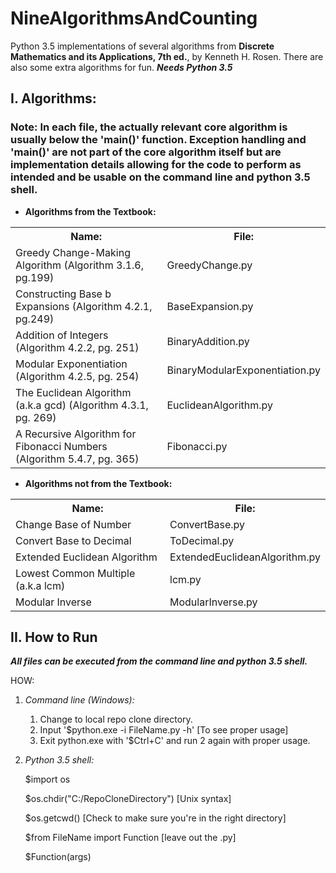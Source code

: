 # NineAlgorithmsAndCounting
Python 3.5 implementations of several algorithms from __Discrete Mathematics and its Applications, 7th ed.__, by Kenneth H. Rosen. There are also some extra algorithms for fun. __*Needs Python 3.5*__

## I. Algorithms: 

### Note: In each file, the actually relevant core algorithm is usually below the 'main()' function. Exception handling and 'main()' are not part of the core algorithm itself but are implementation details allowing for the code to perform as intended and be usable on the command line and python 3.5 shell.
* __Algorithms from the Textbook:__  

<table>
    <tr>
        <th>Name:</th>                                                              
        <th>File:</th>
    </tr>
    <tr>
        <td>Greedy Change-Making Algorithm (Algorithm 3.1.6, pg.199)</td>
        <td>GreedyChange.py</td>
    </tr>
    <tr>
        <td>Constructing Base b Expansions (Algorithm 4.2.1, pg.249)              
        <td>BaseExpansion.py</td>
    </tr>
    <tr>
        <td>Addition of Integers (Algorithm 4.2.2, pg. 251)</td>
        <td>BinaryAddition.py</td> 
    </tr>
    <tr>
        <td>Modular Exponentiation (Algorithm 4.2.5, pg. 254)</td>
        <td>BinaryModularExponentiation.py</td> 
    </tr>
    <tr>
        <td>The Euclidean Algorithm (a.k.a gcd) (Algorithm 4.3.1, pg. 269)</td>  
        <td>EuclideanAlgorithm.py</td> 
    </tr>
    <tr>
        <td>A Recursive Algorithm for Fibonacci Numbers (Algorithm 5.4.7, pg. 365)</td>
        <td>Fibonacci.py</td>
    </tr>
</table>
    
* __Algorithms not from the Textbook:__  

<table>
    <tr>
        <th>Name:</th>                       
        <th>File:</th>
    </tr>
    <tr>
        <td>Change Base of Number</td>             
        <td>ConvertBase.py</td> 
    </tr>
    <tr>
        <td>Convert Base to Decimal</td>             
        <td>ToDecimal.py</td> 
    </tr>
    <tr>
        <td>Extended Euclidean Algorithm</td>   
        <td>ExtendedEuclideanAlgorithm.py</td>  
    </tr>
    <tr>
        <td>Lowest Common Multiple (a.k.a lcm)</td> 
        <td>lcm.py</td>
    </tr>
    <tr>
        <td>Modular Inverse</td>             
        <td>ModularInverse.py</td> 
    </tr>
</table>
    

## II. How to Run  

__*All files can be executed from the command line and python 3.5 shell.*__
    
HOW:  
    
1. _Command line (Windows):_ 
    1. Change to local repo clone directory.  
    2. Input '$python.exe -i FileName.py -h' [To see proper usage]  
    3. Exit python.exe with '$Ctrl+C' and run 2 again with proper usage.  
        
2. _Python 3.5 shell:_  
    
    $import os  
        
    $os.chdir("C:/RepoCloneDirectory") [Unix syntax]  
        
    $os.getcwd() [Check to make sure you're in the right directory]  
        
    $from FileName import Function [leave out the .py]  
        
    $Function(args)  
